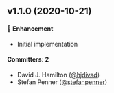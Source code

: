 ## v1.1.0 (2020-10-21)

#### :rocket: Enhancement
* Initial implementation

#### Committers: 2
- David J. Hamilton ([@hjdivad](https://github.com/hjdivad))
- Stefan Penner ([@stefanpenner](https://github.com/stefanpenner))


